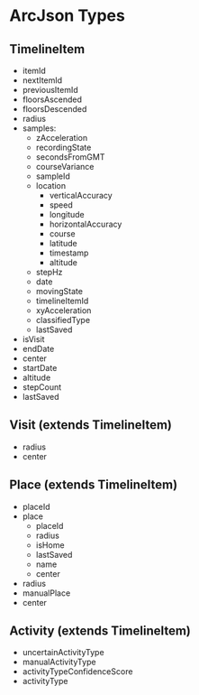 # ArcJson Types

## TimelineItem

- itemId
- nextItemId
- previousItemId
- floorsAscended
- floorsDescended
- radius
- samples:
  - zAcceleration
  - recordingState
  - secondsFromGMT
  - courseVariance
  - sampleId
  - location
    - verticalAccuracy
    - speed
    - longitude
    - horizontalAccuracy
    - course
    - latitude
    - timestamp
    - altitude
  - stepHz
  - date
  - movingState
  - timelineItemId
  - xyAcceleration
  - classifiedType
  - lastSaved
- isVisit
- endDate
- center
- startDate
- altitude
- stepCount
- lastSaved

## Visit (extends TimelineItem)

- radius
- center

## Place (extends TimelineItem)

- placeId
- place
  - placeId
  - radius
  - isHome
  - lastSaved
  - name
  - center
- radius
- manualPlace
- center

## Activity (extends TimelineItem)

- uncertainActivityType
- manualActivityType
- activityTypeConfidenceScore
- activityType
